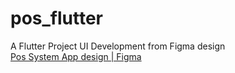 # pos_flutter

A Flutter Project UI Development from Figma design <br/>[Pos System App design | Figma](https://www.google.com/url?sa=i&url=https%3A%2F%2Fwww.figma.com%2Fcommunity%2Ffile%2F1294726339441376023%2Fpos-system-app-design&psig=AOvVaw0xjuFT0KZJDlvDrr807K-T&ust=1734632036854000&source=images&cd=vfe&opi=89978449&ved=0CBcQjhxqFwoTCOCm_4P2sYoDFQAAAAAdAAAAABAE)
